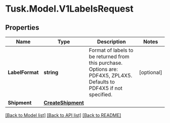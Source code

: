 # Tusk.Model.V1LabelsRequest

## Properties

Name | Type | Description | Notes
------------ | ------------- | ------------- | -------------
**LabelFormat** | **string** | Format of labels to be returned from this purchase. Options are: PDF4X5, ZPL4X5. Defaults to PDF4X5 if not specified. | [optional] 
**Shipment** | [**CreateShipment**](CreateShipment.md) |  | 

[[Back to Model list]](../README.md#documentation-for-models) [[Back to API list]](../README.md#documentation-for-api-endpoints) [[Back to README]](../README.md)

